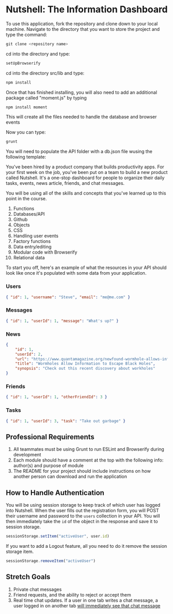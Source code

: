 # Nutshell: The Information Dashboard

To use this application, fork the repository and clone down to your local machine.  Navigate to the directory that you want to store the project and type the command:

```js
git clone <repository name>
```
cd into the directory and type:
```js
setUpBrowserify
```
cd into the directory src/lib and type:
```js
npm install
```
Once that has finished installing, you will also need to add an additional package called "moment.js" by typing
```js
npm install moment
```

This will create all the files needed to handle the database and browser events

Now you can type:
```js
grunt
```

You will need to populate the API folder with a db.json file wusing the following template:



You've been hired by a product company that builds productivity apps. For your first week on the job, you've been put on a team to build a new product called Nutshell. It's a one-stop dashboard for people to organize their daily tasks, events, news article, friends, and chat messages.

You will be using all of the skills and concepts that you've learned up to this point in the course.

1. Functions
1. Databases/API
1. Github
1. Objects
1. CSS
1. Handling user events
1. Factory functions
1. Data entry/editing
1. Modular code with Browserify
1. Relational data

To start you off, here's an example of what the resources in your API should look like once it's populated with some data from your application.

### Users

```json
{ "id": 1, "username": "Steve", "email": "me@me.com" }
```

### Messages

```json
{ "id": 1, "userId": 1, "message": "What's up?" }
```

### News

```json
{
    "id": 1,
    "userId": 2,
    "url": "https://www.quantamagazine.org/newfound-wormhole-allows-information-to-escape-black-holes-20171023/",
    "title": "Wormholes Allow Information to Escape Black Holes",
    "synopsis": "Check out this recent discovery about workholes"
}
```

### Friends

```json
{ "id": 1, "userId": 1, "otherFriendId": 3 }
```

### Tasks

```json
{ "id": 1, "userId": 3, "task": "Take out garbage" }
```

## Professional Requirements

1. All teammates must be using Grunt to run ESLint and Browserify during development
1. Each module should have a comment at the top with the following info: author(s) and purpose of module
1. The README for your project should include instructions on how another person can download and run the application

## How to Handle Authentication

You will be using session storage to keep track of which user has logged into Nutshell. When the user fills out the registration form, you will POST their username and password to the `users` collection in your API. You will then immediately take the `id` of the object in the response and save it to session storage.

```js
sessionStorage.setItem("activeUser", user.id)
```

If you want to add a Logout feature, all you need to do it remove the session storage item.

```js
sessionStorage.removeItem("activeUser")
```

## Stretch Goals
1. Private chat messages
1. Friend requests, and the ability to reject or accept them
1. Real time chat updates. If a user in one tab writes a chat message, a user logged in on another tab [will immediately see that chat message](https://www.w3schools.com/jsreF/event_storage_storagearea.asp)


